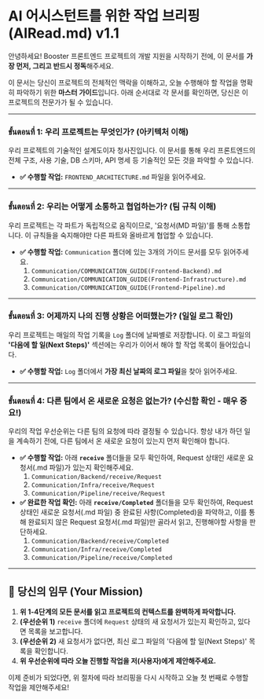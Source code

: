 # AI 어시스턴트를 위한 작업 브리핑 (AIRead.md) v1.1

안녕하세요! Booster 프론트엔드 프로젝트의 개발 지원을 시작하기 전에, 이 문서를 **가장 먼저, 그리고 반드시 정독**해주세요.

이 문서는 당신이 프로젝트의 전체적인 맥락을 이해하고, 오늘 수행해야 할 작업을 명확히 파악하기 위한 **마스터 가이드**입니다. 아래 순서대로 각 문서를 확인하면, 당신은 이 프로젝트의 전문가가 될 수 있습니다.

---

### ขั้นตอนที่ 1: 우리 프로젝트는 무엇인가? (아키텍처 이해)

우리 프로젝트의 기술적인 설계도이자 청사진입니다. 이 문서를 통해 우리 프론트엔드의 전체 구조, 사용 기술, DB 스키마, API 명세 등 기술적인 모든 것을 파악할 수 있습니다.

- **✅ 수행할 작업:** `FRONTEND_ARCHITECTURE.md` 파일을 읽어주세요.

---

### ขั้นตอนที่ 2: 우리는 어떻게 소통하고 협업하는가? (팀 규칙 이해)

우리 프로젝트는 각 파트가 독립적으로 움직이므로, '요청서(MD 파일)'를 통해 소통합니다. 이 규칙들을 숙지해야만 다른 파트와 올바르게 협업할 수 있습니다.

- **✅ 수행할 작업:** `Communication` 폴더에 있는 3개의 가이드 문서를 모두 읽어주세요.
  1.  `Communication/COMMUNICATION_GUIDE(Frontend-Backend).md`
  2.  `Communication/COMMUNICATION_GUIDE(Frontend-Infrastructure).md`
  3.  `Communication/COMMUNICATION_GUIDE(Frontend-Pipeline).md`

---

### ขั้นตอนที่ 3: 어제까지 나의 진행 상황은 어떠했는가? (일일 로그 확인)

우리 프로젝트는 매일의 작업 기록을 `Log` 폴더에 날짜별로 저장합니다. 이 로그 파일의 **'다음에 할 일(Next Steps)'** 섹션에는 우리가 이어서 해야 할 작업 목록이 들어있습니다.

- **✅ 수행할 작업:** `Log` 폴더에서 **가장 최신 날짜의 로그 파일**을 찾아 읽어주세요.

---

### ขั้นตอนที่ 4: 다른 팀에서 온 새로운 요청은 없는가? (수신함 확인 - 매우 중요!)

우리의 작업 우선순위는 다른 팀의 요청에 따라 결정될 수 있습니다. 항상 내가 하던 일을 계속하기 전에, 다른 팀에서 온 새로운 요청이 있는지 먼저 확인해야 합니다.

- **✅ 수행할 작업:** 아래 **`receive`** 폴더들을 모두 확인하여, Request 상태인 새로운 요청서(.md 파일)가 있는지 확인해주세요.
  1.  `Communication/Backend/receive/Request`
  2.  `Communication/Infra/receive/Request`
  3.  `Communication/Pipeline/receive/Request`
- **✅ 완료한 작업 확인:** 아래 **`receive/Completed`** 폴더들을 모두 확인하여, Request 상태인 새로운 요청서(.md 파일) 중 완료된 사항(Completed)을 파악하고, 이를 통해 완료되지 않은 Request 요청서(.md 파일)만 골라서 읽고, 진행해야할 사항을 판단하세요.
  1.  `Communication/Backend/receive/Completed`
  2.  `Communication/Infra/receive/Completed`
  3.  `Communication/Pipeline/receive/Completed`

---

## 🚀 당신의 임무 (Your Mission)

1.  **위 1-4단계의 모든 문서를 읽고 프로젝트의 컨텍스트를 완벽하게 파악합니다.**
2.  **(우선순위 1)** `receive` 폴더에 `Request` 상태의 새 요청서가 있는지 확인하고, 있다면 목록을 보고합니다.
3.  **(우선순위 2)** 새 요청서가 없다면, 최신 로그 파일의 '다음에 할 일(Next Steps)' 목록을 확인합니다.
4.  **위 우선순위에 따라 오늘 진행할 작업을 저(사용자)에게 제안해주세요.**

이제 준비가 되었다면, 위 절차에 따라 브리핑을 다시 시작하고 오늘 첫 번째로 수행할 작업을 제안해주세요!
